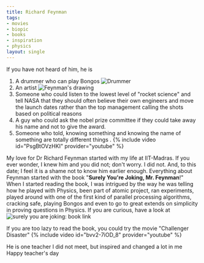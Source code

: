 ```yaml
---
title: Richard Feynman
tags:
- movies
- biopic
- books
- inspiration
- physics
layout: single
---
```


If you have not heard of him, he is
1. A drummer who can play Bongos ![Drummer](https://calisphere.org/clip/500x500/41fffaae6236c995a02187609f1190cb)
2. An artist ![Feynman's drawing](https://lh5.ggpht.com/__zoKJ77EvEc/SzjdjKxgguI/AAAAAAAACQU/XkOX5pj6XNU/feynman-art%20%2817%29%5B2%5D.jpg?imgmax=1200)
3. Someone who could listen to the lowest level of "rocket science" and tell NASA that they should often believe their own engineers and move the launch dates rather than the top management calling the shots based on political reasons
4. A guy who could ask the nobel prize committee if they could take away his name and not to give the award.
5. Someone who told, knowing something and knowing the name of something are totally different things .
{% include video id="PsgBtOVzHKI" provider="youtube" %}

My love for Dr Richard Feynman started with my life at IIT-Madras. If you ever wonder, I knew him and you did not; don't worry. I did not. And, to this date; I feel it is a shame not to know him earlier enough. Everything about Feynman started with the book "**Surely You're Joking, Mr. Feynman**!" When I started reading the book, I was intrigued by the way he was telling how he played with Physics, been part of atomic project, ran experiments, played around with one of the first kind of parallel processing algorithms, cracking safe, playing Bongos and even to go to great extends on simplicity in proving questions in Physics.
If you are curious, have a look at
![surely you are joking: book link](https://images-na.ssl-images-amazon.com/images/I/81F7f5hAXVL.jpg)

If you are too lazy to read the book, you could try the movie "Challenger Disaster" 
{% include video id="bvv2-7iOD_8" provider="youtube" %}

He is one teacher I did not meet, but inspired and changed a lot in me
Happy teacher's day
